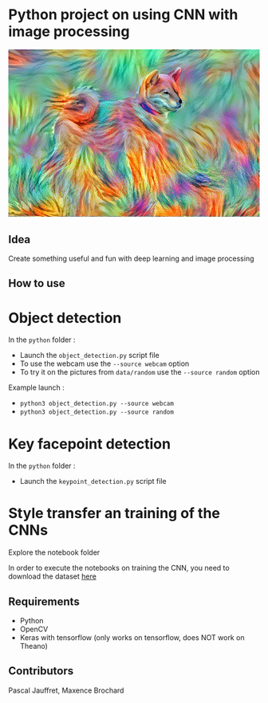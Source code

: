 Python project on using CNN with image processing
============

![Style transfer example](https://raw.githubusercontent.com/jauffretp/CNN_project/master/notebooks/img/chien_multicolor.jpg)



## Idea
Create something useful and fun with deep learning and image processing

## How to use

# Object detection
In the `python` folder :
- Launch the `object_detection.py` script file
- To use the webcam use the `--source webcam` option
- To try it on the pictures from  `data/random` use the `--source random` option

Example launch :
- `python3 object_detection.py --source webcam`
- `python3 object_detection.py --source random`

# Key facepoint detection

In the `python` folder :
- Launch the `keypoint_detection.py` script file

# Style transfer an training of the CNNs
Explore the notebook folder

In order to execute the notebooks on training the CNN, you need to download the dataset [here](https://www.kaggle.com/c/facial-keypoints-detection)

## Requirements
- Python
- OpenCV
- Keras with tensorflow (only works on tensorflow, does NOT work on Theano)


## Contributors 
Pascal Jauffret, Maxence Brochard

